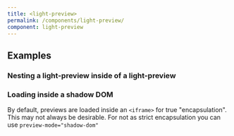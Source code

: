 ```yaml
---
title: <light-preview>
permalink: /components/light-preview/
component: light-preview
---
```


## Examples

<light-preview>
  <script type="text/plain" slot="preview-html">
    <button>Displaying a super cool button</button>
  </script>
  <script type="text/plain" slot="code">
    <style>
      light-preview::part(iframe) {
        height: 80px;
      }
    </style>

    <light-preview>
      <template slot="code">
        <button>Displaying a super cool button</button>
      </template>
    </light-preview>

    <script type="module">
      import LightPreview from "./exports/components/light-preview/light-preview.js";
      LightPreview.define()
    &lt;/script>

  </script>
</light-preview>

### Nesting a light-preview inside of a light-preview

<light-preview>
  <template slot="code">
    <style>
      light-preview::part(iframe) {
        height: 80px;
      }
    </style>

    <light-preview>
      <template slot="code">
        <button>Displaying a super cool button</button>
      </template>
    </light-preview>

    <script type="module">
      import LightPreview from "light-pen/exports/components/light-preview/light-preview.js"
      LightPreview.define()
    </script>

  </template>

  <template slot="preview-html">
    <style>
      light-preview::part(iframe) {
        height: 80px;
      }
    </style>

    <light-preview>
      <template slot="code">
        <button>Displaying a super cool button</button>
      </template>
    </light-preview>

    <script type="module">
      import LightPreview from "<%= find_asset "../exports/components/light-preview/light-preview.js" %>"
      LightPreview.define()
    </script>

  </template>
</light-preview>

### Loading inside a shadow DOM

By default, previews are loaded inside an `<iframe>` for true "encapsulation". This may not always be desirable.
For not as strict encapsulation you can use `preview-mode="shadow-dom"`

<light-preview preview-mode="shadow-dom">
  <template slot="code">
    <light-preview preview-mode="shadow-dom">
      <template slot="code">
        <style>
          button.button {
            border-color: gray;
          }
        </style>

        <button class="light-button">Displaying a super cool button not inside an iframe</button>

        <br>
        <p>
          This button lives in a "Shadow DOM" and not inside an iframe!!
        </p>
      </template>
    </light-preview>

    <script type="module">
      import LightPreview from "<%= find_asset "../exports/components/light-preview/light-preview.js" %>"
      LightPreview.define()
    </script>

  </template>
</light-preview>

### Adding Additional buttons

<style>
  #additional-buttons button {
    appearance: none;
    -webkit-appearance: none;
    background-color: inherit;
    padding: 0.4em 0.6em;
    color: inherit;
    border: 1px solid lightgray;
    border-bottom-color: transparent;
    border-right-color: transparent;
    height: 100%;
    border-radius: 0;
  }


  #additional-buttons button:focus-visible {
    outline: 2px solid hsl(203, 77%, 43%);
  }

  @supports not selector(:focus-visible) {
    #additional-buttons button:focus-within {
      outline: 2px solid hsl(203, 77%, 43%);
    }
  }

  #additional-buttons button:hover {
    cursor: pointer;
    color: hsla(203, 77%, 43%);
    background-color: hsla(203, 77%, 43%, 0.1);
  }
</style>

<light-preview id="additional-buttons">
  <template slot="code">
    <style>
      #additional-buttons button {
        appearance: none;
        -webkit-appearance: none;
        background-color: inherit;
        padding: 0.4em 0.6em;
        color: inherit;
        border: 1px solid lightgray;
        border-bottom-color: transparent;
        border-right-color: transparent;
        height: 100%;
        border-radius: 0;
      }

      #additional-buttons button:focus-visible {
        outline: 2px solid hsl(203, 77%, 43%);
      }

      @supports not selector(:focus-visible) {
        #additional-buttons button:focus-within {
          outline: 2px solid hsl(203, 77%, 43%);
        }
      }

      #additional-buttons button:hover {
        cursor: pointer;
        color: hsla(203, 77%, 43%);
        background-color: hsla(203, 77%, 43%, 0.1);
      }

      light-preview::part(iframe) {
        height: 80px;
      }

    </style>

    <light-preview id="additional-buttons">
      <template slot="code">
        <div>Showing off more buttons</div>
      </template>

      <button class="light-button" slot="actions">HTML</button>
      <button class="light-button" slot="actions">Codepen</button>
    </light-preview>

    <script type="module">
      import LightPreview from "<%= find_asset "../exports/components/light-preview/light-preview.js" %>"
      LightPreview.define()
    </script>

  </template>

<button slot="actions">HTML</button>
<button slot="actions">Codepen</button>
</light-preview>

### Escaping nested script tags

<light-preview preview-mode="shadow-dom">
  <script type="text/plain" slot="code">
    <light-code>
      <script type="text/plain" slot="code">
        <html>
          <head></head>
          <body>
            Hello World
            <script>
              console.log("Hello World")
            &lt;/script>
          </body>
        </html>
      &lt;/script>
    </light-code>
  </script>
</light-preview>

### Highlight Lines

<light-preview preview-mode="shadow-dom" highlight-lines="{2}">
  <script type="text/plain" slot="preview-html">
    View Source code for more.
  </script>
  <script type="text/plain" slot="code">
    <light-preview preview-mode="shadow-dom" highlight-lines="{2}">
      <script type="text/plain" slot="preview-html">
        View Source code for more.
      &lt;/script>
    </light-preview>
  </script>
</light-preview>

If you check the source code in the above example, you'll notice a `&lt;/script>`.

## Additional Notes

For more on why script tags are used, check out [Why script tags](/references/why-script-tags/)
for further reading.
